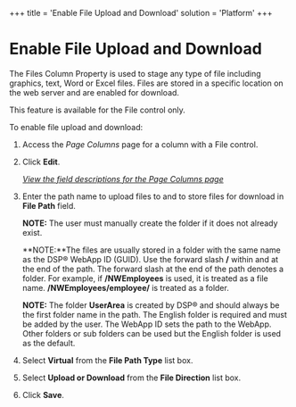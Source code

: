 +++
title = 'Enable File Upload and Download'
solution = 'Platform'
+++

# Enable File Upload and Download

The Files Column Property is used to stage any type of file including
graphics, text, Word or Excel files. Files are stored in a specific
location on the web server and are enabled for download.

This feature is available for the File control only.

To enable file upload and download:

1.  <span id="Column Properties Navigation" class="popUpLink">Access the
    *Page Columns* page</span> for a column with a File control.

2.  Click **Edit**.
    
    *[View the field descriptions for the Page Columns
    page](../Sys_Admin/Page_Desc/Page_Columns_H.htm)*

3.  Enter the path name to upload files to and to store files for
    download in **File Path** field.
    
    **NOTE:** The user must manually create the folder if it does not
    already exist.
    
    **NOTE:**The files are usually stored in a folder with the same name
    as the DSP® WebApp ID (GUID). Use the forward slash **/** within and
    at the end of the path. The forward slash at the end of the path
    denotes a folder. For example, if **/NWEmployees** is used, it is
    treated as a file name. **/NWEmployees/employee/** is treated as a
    folder.
    
    **NOTE:** The folder **UserArea** is created by DSP® and should
    always be the first folder name in the path. The English folder is
    required and must be added by the user. The WebApp ID sets the path
    to the WebApp. Other folders or sub folders can be used but the
    English folder is used as the default.

4.  Select **Virtual** from the **File Path Type** list box.

5.  Select **Upload or Download** from the **File Direction** list box.

6.  Click **Save**.
